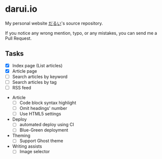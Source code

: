 
# darui.io

My personal website [だるい](#)'s source repository.

If you notice any wrong mention, typo, or any mistakes, you can send me a Pull Request.

## Tasks

- [X] Index page (List articles)
- [X] Article page
- [ ] Search articles by keyword
- [ ] Search articles by tag
- [ ] RSS feed
- Article
    - [ ] Code block syntax highlight
    - [ ] Omit headings' number
    - [ ] Use HTML5 settings
- Deploy
    - [ ] automated deploy using CI
    - [ ] Blue-Green deployment
- Theming
    - [ ] Support Ghost theme
- Writing assists
    - [ ] Image selector
